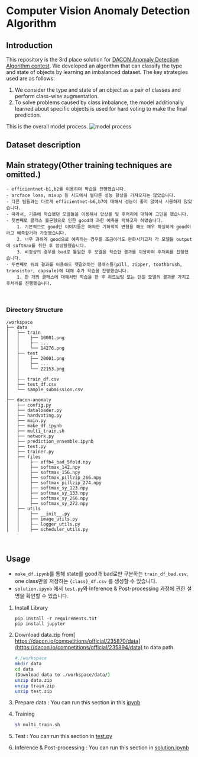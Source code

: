 # Computer Vision Anomaly Detection Algorithm
## Introduction
This repository is the 3rd place solution for [DACON Anomaly Detection Algorithm contest](https://dacon.io/competitions/official/235894/overview/description). We developed an algorithm that can classify the type and state of objects by learning an imbalanced dataset. The key strategies used are as follows:
1. We consider the type and state of an object as a pair of classes and perform class-wise augmentation.
2. To solve problems caused by class imbalance, the model additionally learned about specific objects is used for hard voting to make the final prediction.

This is the overall model process.
![model process](https://github.com/Han-YeJi/dacon-anomaly-detection/assets/84916071/f49a66ea-6c9e-420d-a6ec-70a57c7ea93f)

## Dataset description

## Main strategy(Other training techniques are omitted.)

    - efficientnet-b1,b2를 이용하여 학습을 진행했습니다.
    - arcface loss, mixup 등 시도에서 별다른 성능 향상을 가져오지는 않았습니다.
    - 다른 팀들과는 다르게 efficientnet-b6,b7에 대해서 성능이 좋지 않아서 사용하지 않았습니다.
    - 따라서, 기존에 학습했던 모델들을 이용해서 앙상블 및 후처리에 대하여 고민을 했습니다.
    - 첫번째로 클래스 불균형으로 인한 good의 과한 예측을 피하고자 하였습니다.
        1. 기본적으로 good인 이미지들은 어떠한 기하학적 변형을 해도 매우 확실하게 good이라고 예측할거라 가정했습니다.
        2. 너무 과하게 good으로 예측하는 경우를 조금이라도 완화시키고자 각 모델들 output에 softmax를 취한 후 앙상블했습니다.
        3. 비정상의 경우를 bad로 통일한 후 모델을 학습한 결과를 이용하여 후처리를 진행했습니다.
    - 두번째로 위의 결과를 이용해도 헷갈려하는 클래스들(pill, zipper, toothbrush, transistor, capsule)에 대해 추가 학습을 진행했습니다.
        1. 한 개의 클래스에 대해서만 학습을 한 후 하드보팅 또는 단일 모델의 결과를 가지고 후처리를 진행했습니다. 

<br>

### Directory Structure
```
/workspace
├── data
│   ├── train
│   │    ├── 10001.png
│   │    ├── ...
│   │    └── 14276.png
│   ├── test
│   │    ├── 20001.png
│   │    ├── ...
│   │    └── 22153.png
│   │    
│   ├── train_df.csv
│   ├── test_df.csv
│   └── sample_submission.csv
│
├── dacon-anomaly
│   ├── config.py
│   ├── dataloader.py
│   ├── hardvoting.py
│   ├── main.py
│   ├── make_df.ipynb
│   ├── multi_train.sh
│   ├── network.py
│   ├── prediction_ensemble.ipynb
│   ├── test.py
│   ├── trainer.py
│   ├── files
│   │    ├── effb4_bad_5fold.npy
│   │    ├── softmax_142.npy
│   │    ├── softmax_156.npy
│   │    ├── softmax_pillzip_266.npy
│   │    ├── softmax_pillzip_274.npy
│   │    ├── softmax_sy_123.npy
│   │    ├── softmax_sy_133.npy
│   │    ├── softmax_sy_266.npy
│   │    ├── softmax_sy_272.npy
│   ├── utils
│   │    ├── __init__.py
│   │    ├── image_utils.py
│   │    ├── logger_utils.py
│   │    ├── scheduler_utils.py
```
<br>

## Usage
- `make_df.ipynb`를 통해 state를 good과 bad로만 구분하는 `train_df_bad.csv`, one class만을 저장하는 `{class}_df.csv` 를 생성할 수 있습니다.
- `solution.ipynb` 에서 `test.py`와 Inference & Post-processing 과정에 관한 설명을 확인할 수 있습니다.

1. Install Library
    ```
    pip install -r requirements.txt
    pip install jupyter
    ```
2. Download data.zip from[ https://dacon.io/competitions/official/235870/data](https://dacon.io/competitions/official/235894/data) to data path.
    ```bash
    #./workspace
    mkdir data
    cd data
    (Download data to ./workspace/data/)
    unzip data.zip
    unzip train.zip
    unzip test.zip
    ```
3. Prepare data : You can run this section in this [ipynb](make_df.ipynb)

4. Training
   ```bash
   sh multi_train.sh
   ```
5. Test : You can run this section in [test.py](test.py)

6. Inference & Post-processing : You can run this section in [solution.ipynb](solution.ipynb)

